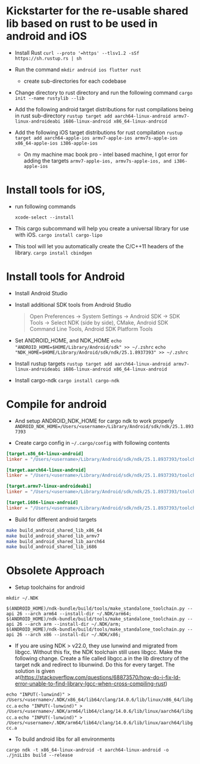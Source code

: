 # Kickstarter for the re-usable shared lib based on rust to be used in android and iOS

* Install Rust
`curl --proto '=https' --tlsv1.2 -sSf https://sh.rustup.rs | sh`

* Run the command
`mkdir android ios flutter rust`
  - create sub-directories for each codebase

* Change directory to rust directory and run the following command
`cargo init --name rustylib --lib`

* Add the following android target distributions for rust compilations being in rust sub-directory
`rustup target add aarch64-linux-android armv7-linux-androideabi i686-linux-android x86_64-linux-android`

* Add the following iOS target distributions for rust compilation
`rustup target add aarch64-apple-ios armv7-apple-ios armv7s-apple-ios x86_64-apple-ios i386-apple-ios`
  - On my machine mac book pro - intel based machine, I got error for adding the targets
  `armv7-apple-ios, armv7s-apple-ios, and i386-apple-ios`

# Install tools for iOS,

* run following commands

  `xcode-select --install`

* This cargo subcommand will help you create a universal library for use with iOS.
  `cargo install cargo-lipo`

* This tool will let you automatically create the C/C++11 headers of the library.
  `cargo install cbindgen`

# Install tools for Android

* Install Android Studio

* Install additional SDK tools from Android Studio
  > Open Preferences -> System Settings -> Android SDK -> SDK Tools -> Select NDK (side by side), CMake, Android SDK Command Line Tools, Android SDK Platform Tools

* Set ANDROID_HOME, and NDK_HOME
`echo "ANDROID_HOME=$HOME/Library/Android/sdk" >> ~/.zshrc`
`echo "NDK_HOME=$HOME/Library/Android/sdk/ndk/25.1.8937393" >> ~/.zshrc`

* Install rustup targets
`rustup target add aarch64-linux-android armv7-linux-androideabi i686-linux-android x86_64-linux-android`

* Install cargo-ndk
`cargo install cargo-ndk`

# Compile for android
* And setup ANDROID_NDK_HOME for cargo ndk to work properly
`ANDROID_NDK_HOME=/Users/<username>/Library/Android/sdk/ndk/25.1.8937393`

* Create cargo config in `~/.cargo/config` with following contents

```toml
[target.x86_64-linux-android]
linker = "/Users/<username>/Library/Android/sdk/ndk/25.1.8937393/toolchains/llvm/prebuilt/darwin-x86_64/bin/x86_64-linux-android28-clang"

[target.aarch64-linux-android]
linker = "/Users/<username>/Library/Android/sdk/ndk/25.1.8937393/toolchains/llvm/prebuilt/darwin-x86_64/bin/aarch64-linux-android28-clang"

[target.armv7-linux-androideabi]
linker = "/Users/<username>/Library/Android/sdk/ndk/25.1.8937393/toolchains/llvm/prebuilt/darwin-x86_64/bin/armv7a-linux-androideabi28-clang"

[target.i686-linux-android]
linker = "/Users/<username>/Library/Android/sdk/ndk/25.1.8937393/toolchains/llvm/prebuilt/darwin-x86_64/bin/i686-linux-android28-clang"
```

* Build for different android targets
```bash
make build_android_shared_lib_x86_64
make build_android_shared_lib_armv7
make build_android_shared_lib_aarch64
make build_android_shared_lib_i686
```

# Obsolete Approach
* Setup toolchains for android
```
mkdir ~/.NDK

$(ANDROID_HOME)/ndk-bundle/build/tools/make_standalone_toolchain.py --api 26 --arch arm64 --install-dir ~/.NDK/arm64;
$(ANDROID_HOME)/ndk-bundle/build/tools/make_standalone_toolchain.py --api 26 --arch arm --install-dir ~/.NDK/arm;
$(ANDROID_HOME)/ndk-bundle/build/tools/make_standalone_toolchain.py --api 26 --arch x86 --install-dir ~/.NDK/x86;
```

* If you are using NDK > v22.0, they use lunwind and migrated from libgcc. Without this fix, the NDK toolchain still uses libgcc. Make the following change. Create a file called libgcc.a in the lib directory of the target ndk and redirect to libunwind. Do this for every target. The solution is given at(https://stackoverflow.com/questions/68873570/how-do-i-fix-ld-error-unable-to-find-library-lgcc-when-cross-compiling-rust)

`echo "INPUT(-lunwind)" > /Users/<username>/.NDK/x86_64/lib64/clang/14.0.6/lib/linux/x86_64/libgcc.a`
`echo "INPUT(-lunwind)" > /Users/<username>/.NDK/arm64/lib64/clang/14.0.6/lib/linux/aarch64/libgcc.a`
`echo "INPUT(-lunwind)" > /Users/<username>/.NDK/arm64/lib64/clang/14.0.6/lib/linux/aarch64/libgcc.a`

* To build android libs for all environments
```
cargo ndk -t x86_64-linux-android -t aarch64-linux-android -o ./jniLibs build --release
```
